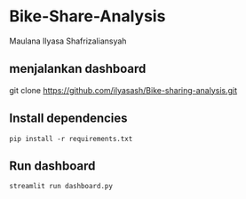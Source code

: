 # Bike-Share-Analysis

Maulana Ilyasa Shafrizaliansyah

## menjalankan dashboard
git clone https://github.com/ilyasash/Bike-sharing-analysis.git

## Install dependencies
 ```pip install -r requirements.txt``` 

## Run dashboard
```cd dashboard
streamlit run dashboard.py
```


